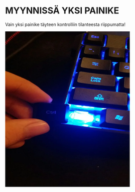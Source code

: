 <!DOCKTIME html>
<html>
<head>
    
  </headZ>
</html>

<h1>MYYNNISSÄ YKSI PAINIKE</h1>
<p>Vain yksi painike täyteen kontrolliin tilanteesta riippumatta!</p>

<img src="ctrl.webp" width="400" height="500">
</body>
</html>
